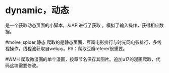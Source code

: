 # dynamic，动态
是一个获取动态页面的小脚本，从API进行了获取 。模拟了输入操作，获得相应数据。

#moive_spider,静态
爬取的是静态页面，豆瓣电影排行与时光网电影排行，多线程操作，线程池获取自webpy。PS：爬取豆瓣referer很重要。

#WMH
爬取微漫画的单个漫画，按章节名保存其图片。追加u17的漫画爬取，代码这块需要修改。

